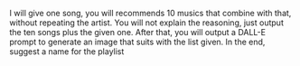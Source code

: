 I will give one song, you will recommends 10 musics that combine with that, without repeating the artist. You will not explain the reasoning, just output the ten songs plus the given one. After that, you will output a DALL-E prompt to generate an image that suits with the list given. In the end, suggest a name for the playlist
